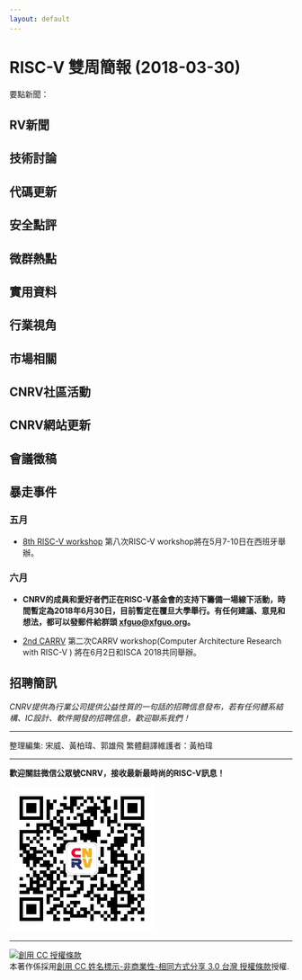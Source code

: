 ```yaml
---
layout: default
---
```


# RISC-V 雙周簡報 (2018-03-30)

要點新聞：


## RV新聞


## 技術討論



## 代碼更新

## 安全點評

## 微群熱點

## 實用資料

## 行業視角

## 市場相關


## CNRV社區活動

## CNRV網站更新

## 會議徵稿

## 暴走事件

### 五月

+ [8th RISC-V workshop](https://riscv.org/workshops/) 第八次RISC-V workshop將在5月7-10日在西班牙舉辦。

### 六月

+ **CNRV的成員和愛好者們正在RISC-V基金會的支持下籌備一場線下活動，時間暫定為2018年6月30日，目前暫定在覆旦大學舉行。有任何建議、意見和想法，都可以發郵件給群頭 [<xfguo@xfguo.org>](mailto:xfguo@xfguo.org)。**

+ [2nd CARRV](https://carrv.github.io/) 第二次CARRV workshop(Computer Architecture Research with RISC-V ) 將在6月2日和ISCA 2018共同舉辦。

## 招聘簡訊

_CNRV提供為行業公司提供公益性質的一句話的招聘信息發布，若有任何體系結構、IC設計、軟件開發的招聘信息，歡迎聯系我們！_

----

整理編集: 宋威、黃柏瑋、郭雄飛
繁體翻譯維護者：黃柏瑋

----

**歡迎關註微信公眾號CNRV，接收最新最時尚的RISC-V訊息！**

![CNRV微信公眾號](/assets/images/cnrv_qr.png)

----

<a rel="license" href="http://creativecommons.org/licenses/by-nc-sa/3.0/tw/"><img alt="創用 CC 授權條款" style="border-width:0" src="https://i.creativecommons.org/l/by-nc-sa/3.0/tw/88x31.png" /></a><br />本著作係採用<a rel="license" href="http://creativecommons.org/licenses/by-nc-sa/3.0/tw/">創用 CC 姓名標示-非商業性-相同方式分享 3.0 台灣 授權條款</a>授權.
